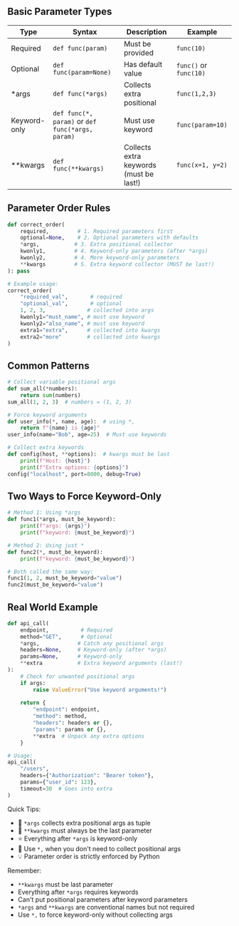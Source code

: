 ## Basic Parameter Types
| Type | Syntax | Description | Example |
|------|--------|-------------|---------|
| Required | `def func(param)` | Must be provided | `func(10)` |
| Optional | `def func(param=None)` | Has default value | `func()` or `func(10)` |
| *args | `def func(*args)` | Collects extra positional | `func(1,2,3)` |
| Keyword-only | `def func(*, param)` or `def func(*args, param)` | Must use keyword | `func(param=10)` |
| **kwargs | `def func(**kwargs)` | Collects extra keywords (must be last!) | `func(x=1, y=2)` |

## Parameter Order Rules
```python
def correct_order(
    required,         # 1. Required parameters first
    optional=None,    # 2. Optional parameters with defaults
    *args,           # 3. Extra positional collector
    kwonly1,         # 4. Keyword-only parameters (after *args)
    kwonly2,         # 4. More keyword-only parameters
    **kwargs         # 5. Extra keyword collector (MUST be last!)
): pass

# Example usage:
correct_order(
    "required_val",       # required
    "optional_val",       # optional
    1, 2, 3,             # collected into args
    kwonly1="must_name", # must use keyword
    kwonly2="also_name", # must use keyword
    extra1="extra",      # collected into kwargs
    extra2="more"        # collected into kwargs
)
```

## Common Patterns
```python
# Collect variable positional args
def sum_all(*numbers):
    return sum(numbers)
sum_all(1, 2, 3)  # numbers = (1, 2, 3)

# Force keyword arguments
def user_info(*, name, age):  # using *,
    return f"{name} is {age}"
user_info(name="Bob", age=25)  # Must use keywords

# Collect extra keywords
def config(host, **options):  # kwargs must be last
    print(f"Host: {host}")
    print(f"Extra options: {options}")
config("localhost", port=8000, debug=True)
```

## Two Ways to Force Keyword-Only
```python
# Method 1: Using *args
def func1(*args, must_be_keyword):
    print(f"args: {args}")
    print(f"keyword: {must_be_keyword}")

# Method 2: Using just *
def func2(*, must_be_keyword):
    print(f"keyword: {must_be_keyword}")

# Both called the same way:
func1(1, 2, must_be_keyword="value")
func2(must_be_keyword="value")
```

## Real World Example
```python
def api_call(
    endpoint,          # Required
    method="GET",      # Optional
    *args,            # Catch any positional args
    headers=None,     # Keyword-only (after *args)
    params=None,      # Keyword-only
    **extra           # Extra keyword arguments (last!)
):
    # Check for unwanted positional args
    if args:
        raise ValueError("Use keyword arguments!")
    
    return {
        "endpoint": endpoint,
        "method": method,
        "headers": headers or {},
        "params": params or {},
        **extra  # Unpack any extra options
    }

# Usage:
api_call(
    "/users",
    headers={"Authorization": "Bearer token"},
    params={"user_id": 123},
    timeout=30  # Goes into extra
)
```

Quick Tips:
- 📌 `*args` collects extra positional args as tuple
- 🔑 `**kwargs` must always be the last parameter
- ⭐ Everything after `*args` is keyword-only
- 🔄 Use `*,` when you don't need to collect positional args
- 💡 Parameter order is strictly enforced by Python

Remember:
- `**kwargs` must be last parameter
- Everything after `*args` requires keywords
- Can't put positional parameters after keyword parameters
- `*args` and `**kwargs` are conventional names but not required
- Use `*,` to force keyword-only without collecting args